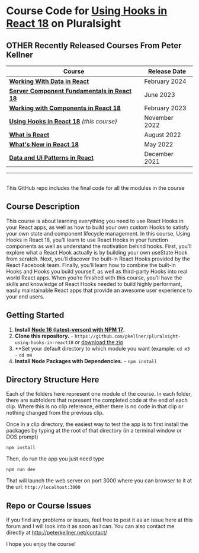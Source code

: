 # Course Code for [Using Hooks in React 18](http://www.pluralsight.com/courses/react-18-using-hooks) on Pluralsight


## OTHER Recently Released Courses From Peter Kellner

| **Course**                                                                           | Release Date  |
|-------------------------------------------------------------------------------------------------------------------------------|---------------|
| **[Working With Data in React](http://www.pluralsight.com/courses/react-working-data)**                                       | February 2024 |
| **[Server Component Fundamentals in React 18](http://www.pluralsight.com/courses/react-18-server-component-fundamentals)**    | June 2023     |
| **[Working with Components in React 18](https://pluralsight.com/profile/author/peter-kellner)**                               | February 2023 |
| **[Using Hooks in React 18](https://pluralsight.com/courses/react-18-using-hooks/)**   *(this course)*                        | November 2022 |
| **[What is React](https://pluralsight.com/courses/react-what-is/)**                                                           | August 2022   |
| **[What's New in React 18](https://pluralsight.com/courses/react-18-whats-new/)**                                             | May 2022      |
| **[Data and UI Patterns in React](https://github.com/pkellner/pluralsight-building-essential-ui-data-elements-in-react/)**    | December 2021 |

<hr/>

<br/>
This GitHub repo includes the final code for all the modules in the course 

## Course Description

This course is about learning everything you need to use React Hooks in your React apps, as well as how to build your own custom Hooks to satisfy your own state and component lifecycle management. In this course, Using Hooks in React 18, you’ll learn to use React Hooks in your function components as well as understand the motivation behind hooks. First, you’ll explore what a React Hook actually is by building your own useState Hook from scratch. Next, you’ll discover the built-in React Hooks provided by the React Facebook team. Finally, you’ll learn how to combine the built-in Hooks and Hooks you build yourself, as well as third-party Hooks into real world React apps. When you’re finished with this course, you’ll have the skills and knowledge of React Hooks needed to build highly performant, easily maintainable React apps that provide an awesome user experience to your end users.

## Getting Started
1. **Install [Node 16 (latest-verson) with NPM 17](https://nodejs.org)**.
2. **Clone this repository.** - `https://github.com/pkellner/pluralsight-using-hooks-in-react18` or [download the zip](https://github.com/pkellner/pluralsight-using-hooks-in-react18/archive/refs/heads/main.zip)
3. **Set your default directory to which module you want (example: `cd m3` - `cd m4`
4. **Install Node Packages with Dependencies.** - `npm install`



## Directory Structure Here

Each of the folders here represent one module of the course.  In each folder, there are subfolders that represent the completed code at the end of each clip. Where this is no clip reference, either there is no code in that clip or nothing changed from the previous clip.

Once in a clip directory, the easiest way to test the app is to first install the packages by typing at the root of that directory (in a terminal window or DOS prompt)

`npm install`

Then, do run the app you just need type

`npm run dev`

That will launch the web server on port 3000 where you can browser to it at the url: `http://localhost:3000`


## Repo or Course Issues

If you find any problems or issues, feel free to post it as an issue here at this forum and I will look into it as soon as I can. You can also contact me directly at http://peterkellner.net/contact/ 

I hope you enjoy the course!











